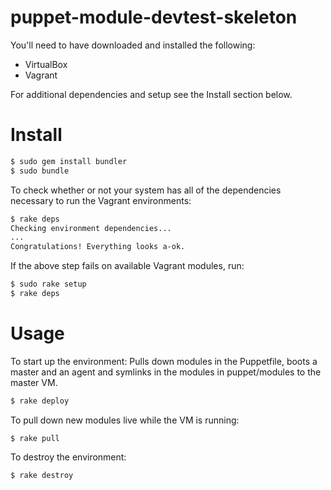 # puppet-module-devtest-skeleton

You'll need to have downloaded and installed the following:
* VirtualBox
* Vagrant

For additional dependencies and setup see the Install section below.

# Install
```bash
$ sudo gem install bundler
$ sudo bundle
```
To check whether or not your system has all of the dependencies necessary to run the Vagrant environments:

```bash
$ rake deps
Checking environment dependencies...
...
Congratulations! Everything looks a-ok.
```

If the above step fails on available Vagrant modules, run:

```bash
$ sudo rake setup
$ rake deps
```

# Usage
To start up the environment: Pulls down modules in the Puppetfile, boots a master and an agent and symlinks in the modules in puppet/modules to the master VM. 

```bash
$ rake deploy 
```

To pull down new modules live while the VM is running:

```
$ rake pull
```

To destroy the environment:

```
$ rake destroy
```

